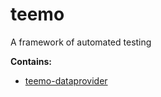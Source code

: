 # teemo

A framework of automated testing

**Contains:**

- [teemo-dataprovider](https://github.com/xinufo/teemo/tree/master/teemo-dataprovider)